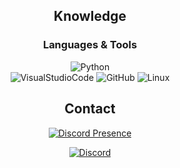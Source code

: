 <div align=center>


## Knowledge


### Languages & Tools
![Python](https://img.shields.io/badge/-Python-3776AB.svg?logo=python&logoColor=white&longCache=true&style=for-the-badge)  
![VisualStudioCode](https://img.shields.io/badge/-VS%20Code-000000.svg?logo=visualstudiocode&logoColor=007ACC&longCache=true&style=for-the-badge)
![GitHub](https://img.shields.io/badge/-GitHub-000000.svg?logo=github&logoColor=white&longCache=true&style=for-the-badge)
![Linux](https://img.shields.io/badge/Linux%20Server-FCC624.svg?style=for-the-badge&logo=linux&logoColor=black)


## Contact
[![Discord Presence](https://lanyard.cnrad.dev/api/474804209381015553)](https://discord.com/users/474804209381015553)

[![Discord](https://img.shields.io/badge/-Discord-5865F2.svg?logo=discord&logoColor=white&longCache=true&style=for-the-badge)](https://discordapp.com/users/474804209381015553)


</div>

